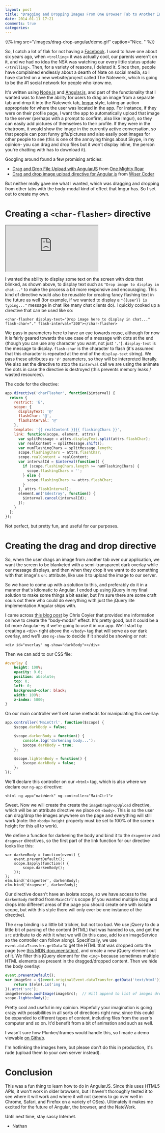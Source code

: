 ```yaml
---
layout: post
title: "Dragging and Dropping Images From One Browser Tab to Another In AngularJS"
date: 2014-01-11 17:21
comments: true
categories: 
---
```


{{% img src="/images/drag-drop-angular/demo.gif" caption="Nice. " %}}

So, I catch a lot of flak for not having a [Facebook](https://facebook.com).  I used to have one about six years ago, when `<trolling>` it was actually cool, our parents weren't on it, and we had no idea the NSA was watching our every little status update `</trolling>`.  Then, for a variety of reasons, I deleted it.  Since then, people have complained endlessly about a dearth of Nate on social media, so I have started on a new website/project called The Natewerk, which is going to be the #1 social network for people who know me.

It's written using [Node.js](http://nodejs.org) and [Angular.js](http://angularjs.org), and part of the functionality that I wanted was to have the ability for users to drag an image from a separate tab and drop it into the Natewerk tab, [Imgur](http://imgur.com) style, taking an action appropriate for where the user was located in the app.  For instance, if they were on their profile page, I want the app to automatically upload that image to the server (perhaps with a prompt to confirm, also like Imgur), so they can easily add pictures of themselves to their profile.  If they were in the chatroom, it would show the image in the currently active conversation, so that people can post funny gifs/pictures and also easily post images for other people to see (this is one of the annoying things about Skype, in my opinion- you can drag and drop files but it won't display inline, the person you're chatting with has to download it).

Googling around found a few promising articles:

- [Drag and Drop File Upload with AngularJS](http://wisercoder.com/drag-drop-image-upload-directive-angular-js/) from [One Mighty Roar](http://onemightyroar.com/)
- [Drag and drop image upload directive for Angular.js](http://buildinternet.com/2013/08/drag-and-drop-file-upload-with-angularjs/) from [Wiser Coder](http://wisercoder.com)

But neither really gave me what I wanted, which was dragging and dropping from other tabs with the body-modal kind of effect that Imgur has.  So I set out to create my own.

# Creating a `<char-flasher>` directive

<iframe src="http://embed.plnkr.co/PmTUfAKXZQOc2dj01pcs/preview"></iframe>

I wanted the ability to display some text on the screen with dots that blinked, as shown above, to display text such as `"Drop image to display in chat..."` to make the process a bit more responsive and encouraging.  This kind of directive would also be reusable for creating fancy flashing text in the future as well (for example, if we wanted to display a `"{{user}} is typing..."` message in chat like many chat clients do).  I quickly cooked up a directive that can be used like so:

```
<char-flasher display-text="Drop image here to display in chat..." flash-char="." flash-interval="200"></char-flasher>
```

We pass in parameters here to have an eye towards reuse, although for now it is fairly geared towards the use case of a message with dots at the end (though you can use any character you want, not just `'.'`).  `display-text` is the message to display.  `flash-char` is the character to flash (it's assumed that this character is repeated at the end of the `display-text` string).  We pass these attributes as `'@'` parameters, so they will be interpreted literally.  We also set the directive to stop the `$interval` call we are using the animate the dots in case the directive is destroyed (this prevents memory leaks / wasted resources).

The code for the directive:

```js
app.directive('charFlasher', function($interval) {
  return {
    restrict: 'E',
    scope: {
      displayText: '@'
      flashChar: '@',
      flashInterval: '@'
    },
    template: '{{ realContent }}{{ flashingChars }}',
    link: function(scope, element, attrs) {
      var splitMessage = attrs.displayText.split(attrs.flashChar);
      var realContent = splitMessage.shift();
      var numFlashingChars = splitMessage.length;
      scope.flashingChars = attrs.flashChar;
      scope.realContent = realContent;
      var intervalId = $interval(function() {
        if (scope.flashingChars.length >= numFlashingChars) {
          scope.flashingChars = '';
        } else {
          scope.flashingChars += attrs.flashChar;
        }
      }, attrs.flashInterval);
      element.on('$destroy', function() {
      	$interval.cancel(intervalId);
      });
    }
  };
});
```

Not perfect, but pretty fun, and useful for our purposes.

# Creating the drag and drop directive

So, when the user drags an image from another tab over our application, we want the screen to be blanketed with a semi-transparent dark overlay while our message displays, and then when they drop it we want to do something with that image's `src` attribute, like use it to upload the image to our server.

So we have to come up with a solution to this, and preferably do it in a manner that's idiomatic to Angular.  I ended up using jQuery in my final solution to make some things a bit easier, but I'm sure there are some craft souls out there who could do everything with just the jQuery lite implementation Angular ships with.

I came across [this blog post](http://css-tricks.com/snippets/jquery/append-site-overlay-div/) by Chris Coyier that provided me information on how to create the "body-modal" effect.  It's pretty good, but it could be a bit more Angular-ey if we're going to use it in our app.  We'll start by creating a `<div>` right above the `</body>` tag that will serve as our dark overlay, and we'll use `ng-show` to decide if it should be showing or not:

```
<div id="overlay" ng-show="darkBody"></div>
```

Then we can add to our CSS file:

```css
#overlay {
    height: 100%;
    opacity: 0.6;
    position: absolute;
    top: 0;
    left: 0;
    background-color: black;
    width: 100%;
    z-index: 5000;
}
```

On our main controller we'll set some methods for manipulating this overlay:

```js
app.controller('MainCtrl', function($scope) {
    $scope.darkBody = false;

    $scope.darkenBody = function() {
        console.log('darkening body...');
        $scope.darkBody = true;
    };

    $scope.lightenBody = function() {
        $scope.darkBody = false;
    };
});
```

We'll declare this controller on our `<html>` tag, which is also where we declare our `ng-app` directive:

```
<html ng-app="nateWerk" ng-controller="MainCtrl">
```

Sweet.  Now we will create the create the `imageDragDropUpload` directive, which will be an attribute directive we place on `<body>`.  This is so the user can drag/drop the images anywhere on the page and everything will still work (note: the `<body>` `height` property must be set to 100% of the screen height for this all to work).

We define a function for darkening the body and bind it to the `dragenter` and `dragover` directives, so the first part of the link function for our directive looks like this:

```
var darkenBody = function(event) {
    event.preventDefault();
    scope.$apply(function() {
        scope.darkenBody();
    });
};
elm.bind('dragenter', darkenBody);
elm.bind('dragover', darkenBody);
```

Our directive doesn't have an isolate scope, so we have access to the `darkenBody` method from `MainCtrl`'s scope (if you wanted multiple drag and drops into different areas of the page you should create one with isolate scope, but with this style there will only ever be one instance of the directive).

The `drop` binding is a little bit trickier, but not too bad.  We use jQuery to do a little bit of parsing of the content (HTML) that was handed to us, and get the `src` attribute to do with it what we will (in this case, add to an imageService so the controller can follow along).  Specifically, we use `event.dataTransfer.getData` to get the HTML that was dropped onto the page (see [this MDN documentation](https://developer.mozilla.org/en-US/docs/DragDrop/Recommended_Drag_Types)), and create a new jQuery element out of it.  We filter this jQuery element for the `<img>` because sometimes multiple HTML elements are present in the dragged/dropped content.  Then we hide the body overlay:

```js
event.preventDefault();
var imageSrc = $(event.originalEvent.dataTransfer.getData('text/html')).filter(function(i, elm) { 
	return $(elm).is('img'); 
}).attr('src');
imageService.pushImage(imageSrc);  // Will append to list of images dropped into app
scope.lightenBody();
```

Pretty cool and useful in my opinion.  Hopefully your imagination is going crazy with possibilities in all sorts of directions right now, since this could be expanded to different types of content, including files from the user's computer and so on.  It'd benefit from a bit of animation and such as well.

I wasn't sure how Plunker/iframes would handle this, so I made a demo viewable [on Github](http://nathanleclaire.github.io/angdragdropdemo).

I'm hotlinking the images here, but please don't do this in production, it's rude (upload them to your own server instead).

# Conclusion

This was a fun thing to learn how to do in AngularJS.  Since this uses HTML5 APIs, it won't work in older browsers, but I haven't thoroughly tested it to see where it will work and where it will not (seems to go over well in Chrome, Safari, and Firefox on a variety of OSes).  Ultimately it makes me excited for the future of Angular, the browser, and the NateWerk.

Until next time, stay sassy Internet.

- Nathan

